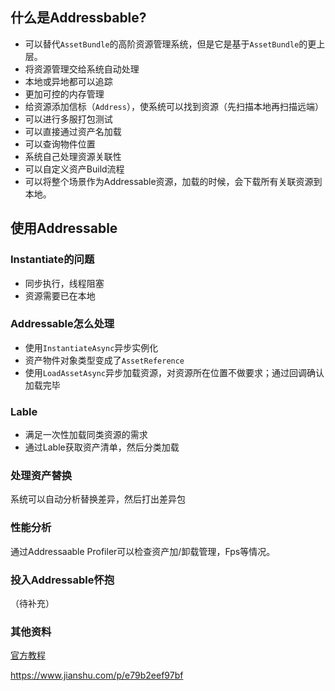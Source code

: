 ##  什么是Addressbable?

- 可以替代`AssetBundle`的高阶资源管理系统，但是它是基于`AssetBundle`的更上层。
- 将资源管理交给系统自动处理
- 本地或异地都可以追踪
- 更加可控的内存管理
- 给资源添加信标（`Address`），使系统可以找到资源（先扫描本地再扫描远端）
- 可以进行多服打包测试
- 可以直接通过资产名加载
- 可以查询物件位置
- 系统自己处理资源关联性
- 可以自定义资产Build流程
- 可以将整个场景作为Addressable资源，加载的时候，会下载所有关联资源到本地。

## 使用Addressable

### Instantiate的问题

- 同步执行，线程阻塞
- 资源需要已在本地

### Addressable怎么处理

- 使用`InstantiateAsync`异步实例化
- 资产物件对象类型变成了`AssetReference`
- 使用`LoadAssetAsync`异步加载资源，对资源所在位置不做要求；通过回调确认加载完毕

### Lable

- 满足一次性加载同类资源的需求
- 通过Lable获取资产清单，然后分类加载

### 处理资产替换

系统可以自动分析替换差异，然后打出差异包

### 性能分析

通过Addressaable Profiler可以检查资产加/卸载管理，Fps等情况。

### 投入Addressable怀抱

（待补充）

### 其他资料

[官方教程](https://github.com/Unity-Technologies/AddressableAssetsWebinar)

https://www.jianshu.com/p/e79b2eef97bf